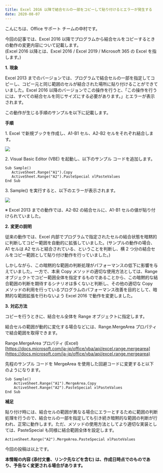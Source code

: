 ```yaml
---
title: Excel 2016 以降で結合セルの一部をコピーして貼り付けるとエラーが発生する
date: 2020-08-07
---
```


こんにちは、Office サポート チームの中村です。

今回の記事では、Excel 2016 以降でプログラムから結合セルをコピーするときの動作の変更内容について記載します。  
(Excel 2016 以降とは、Excel 2016 / Excel 2019 / Microsoft 365 の Excel を指します。)  
  

**1\.** **現象**

Excel 2013 までのバージョンでは、プログラムで結合セルの一部を指定してコピーし、コピー元と同じ範囲のセルが結合された場所に貼り付けることができていました。Excel 2016 以降のバージョンでこの操作を行うと、「この操作を行うには、すべての結合セルを同じサイズにする必要があります。」とエラーが表示されます。

この動作が生じる手順のサンプルを以下に記載します。  

**手順**

1\. Excel で新規ブックを作成し、A1-B1 セル、A2-B2 セルをそれぞれ結合します。  
  
![](image1.png)

2\. Visual Basic Editor (VBE) を起動し、以下のサンプル コードを追加します。 

    Sub Sample()
       ActiveSheet.Range("A1").Copy
       ActiveSheet.Range("A2").PasteSpecial xlPasteValues
    End Sub
    

3\. Sample() を実行すると、以下のエラーが表示されます。  
  
![](image2.png)  
  
※ Excel 2013 までの動作では、A2-B2 の結合セルに、A1-B1 セルの値が貼り付けられていました。

**2\.** **変更の説明**

従来の動作では、Excel 内部でプログラムで指定されたセルの結合状態を暗黙的に判断してコピー範囲を自動的に拡張していました。(サンプルの動作の場合、A1 セルは A2 セルと結合されている、ということを判断し、横 2 つ分の結合セルをコピー範囲として貼り付け動作を行っていました。)

しかしながら、この暗黙的な範囲の判断処理がパフォーマンスの低下に影響を与えていました。一方で、本来 Copy メソッドの適切な使用方法としては、Range オブジェクトでコピー範囲全体を指定するものであることから、この暗黙的な結合範囲の判断を期待するシナリオは多くないと判断し、その他の適切な Copy メソッドの利用を行っているプログラムのパフォーマンス改善を目的として、暗黙的な範囲拡張を行わないよう Excel 2016 で動作を変更しました。

**3\.** **対応方法**

コピーを行うときに、結合セル全体を Range オブジェクトに指定します。

結合セルの範囲が動的に変化する場合などには、Range.MergeArea プロパティで結合範囲を取得できます。

Range.MergeArea プロパティ (Excel)  
[https://docs.microsoft.com/ja-jp/office/vba/api/excel.range.mergearea](https://docs.microsoft.com/ja-jp/office/vba/api/excel.range.mergearea)

先程のサンプル コードを MergeArea を使用した回避コードに変更すると以下のようになります。  

    Sub Sample()
        ActiveSheet.Range("A1").MergeArea.Copy
        ActiveSheet.Range("A2").PasteSpecial xlPasteValues
    End Sub
    

**補足**

貼り付け時には、結合セルの範囲が異なる場合にエラーとするために範囲の判断処理を行うので、結合セルの一部を指定しても引き続き暗黙的な範囲の判断が行われ、正常に動作します。ただ、メソッドの使用方法としてより適切な実装としては、PasteSpecial も同様に結合範囲全体を設定します。

    ActiveSheet.Range("A2").MergeArea.PasteSpecial xlPasteValues

  
  
今回の投稿は以上です。  
  

**本情報の内容 (添付文書、リンク先などを含む) は、作成日時点でのものであり、予告なく変更される場合があります。**